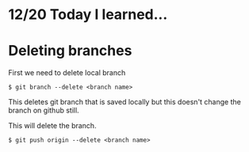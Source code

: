 # 12/20 Today I learned...

# Deleting branches

First we need to delete local branch

```
$ git branch --delete <branch name>
```


This deletes git branch that is saved locally but this doesn't change the branch on github still.

This will delete the branch.

```
$ git push origin --delete <branch name>
```